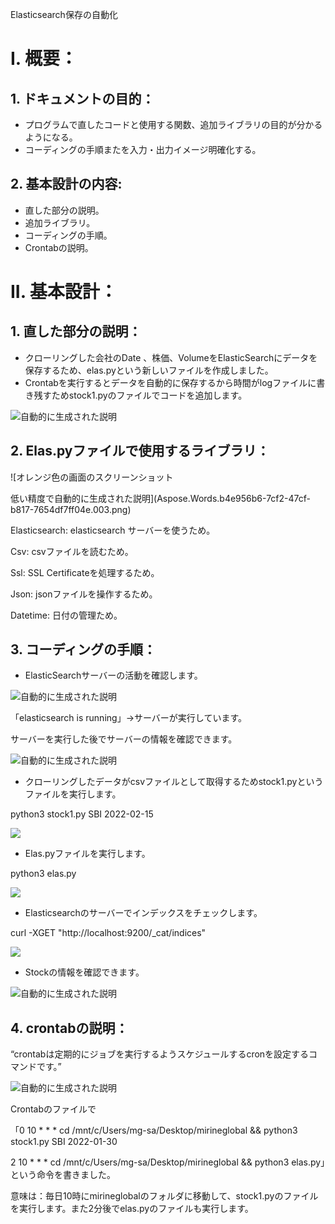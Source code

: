 ﻿Elasticsearch保存の自動化




# I. 概要：  
## 1. ドキュメントの目的：  
- プログラムで直したコードと使用する関数、追加ライブラリの目的が分かるようになる。
- コーディングの手順またを入力・出力イメージ明確化する。
## 2. 基本設計の内容:  
- 直した部分の説明。
- 追加ライブラリ。
- コーディングの手順。
- Crontabの説明。
# II. 基本設計：  
## 1. 直した部分の説明：
- クローリングした会社のDate 、株価、VolumeをElasticSearchにデータを保存するため、elas.pyという新しいファイルを作成しました。
- Crontabを実行するとデータを自動的に保存するから時間がlogファイルに書き残すためstock1.pyのファイルでコードを追加します。

![自動的に生成された説明](Aspose.Words.b4e956b6-7cf2-47cf-b817-7654df7ff04e.002.png)

## 2. Elas.pyファイルで使用するライブラリ：

![オレンジ色の画面のスクリーンショット

低い精度で自動的に生成された説明](Aspose.Words.b4e956b6-7cf2-47cf-b817-7654df7ff04e.003.png)

Elasticsearch: elasticsearch	サーバーを使うため。

Csv: csvファイルを読むため。

Ssl: SSL Certificateを処理するため。

Json: jsonファイルを操作するため。

Datetime: 日付の管理ため。

## 3. コーディングの手順：
- ElasticSearchサーバーの活動を確認します。

![自動的に生成された説明](Aspose.Words.b4e956b6-7cf2-47cf-b817-7654df7ff04e.004.png)

「elasticsearch is running」->サーバーが実行しています。

サーバーを実行した後でサーバーの情報を確認できます。

![自動的に生成された説明](Aspose.Words.b4e956b6-7cf2-47cf-b817-7654df7ff04e.005.png)

- クローリングしたデータがcsvファイルとして取得するためstock1.pyというファイルを実行します。

python3 stock1.py SBI 2022-02-15

![](Aspose.Words.b4e956b6-7cf2-47cf-b817-7654df7ff04e.006.png)

- Elas.pyファイルを実行します。

python3 elas.py

![](Aspose.Words.b4e956b6-7cf2-47cf-b817-7654df7ff04e.007.png)

- Elasticsearchのサーバーでインデックスをチェックします。

curl -XGET "http://localhost:9200/\_cat/indices"

![](Aspose.Words.b4e956b6-7cf2-47cf-b817-7654df7ff04e.008.png)

- Stockの情報を確認できます。

![自動的に生成された説明](Aspose.Words.b4e956b6-7cf2-47cf-b817-7654df7ff04e.009.png)

## 4. crontabの説明：

“crontabは定期的にジョブを実行するようスケジュールするcronを設定するコマンドです。”

![自動的に生成された説明](Aspose.Words.b4e956b6-7cf2-47cf-b817-7654df7ff04e.010.png)

Crontabのファイルで

「0 10 \* \* \* cd /mnt/c/Users/mg-sa/Desktop/mirineglobal && python3 stock1.py SBI 2022-01-30

2 10 \* \* \* cd /mnt/c/Users/mg-sa/Desktop/mirineglobal && python3 elas.py」という命令を書きました。

意味は：毎日10時にmirineglobalのフォルダに移動して、stock1.pyのファイルを実行します。また2分後でelas.pyのファイルも実行します。















